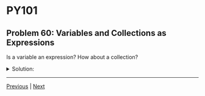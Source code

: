 # PY101
## Problem 60: Variables and Collections as Expressions

Is a variable an expression? How about a collection?

<details>
<summary>Solution:</summary>

Yes. Yes. A collection can be represented either as a literal, by a variable, or created via an expression. All are expressions.

Variables evaluate to the value they reference, and collections evaluate to themselves. Both can be used anywhere an expression is expected.

Examples:
```python
x = 5
y = [1, 2, 3]

# Variables are expressions:
if x:              # x evaluates to 5
    print(x + 1)   # x + 1 is an expression

# Collections are expressions:
if [1, 2, 3]:           # List literal is an expression (truthy!)
    print("Truthy")

if y:                   # Variable referencing collection is an expression
    print(len(y))       # y evaluates to the list [1, 2, 3]

# Collection created via expression:
if [i for i in range(3)]:  # List comprehension is an expression
    print("Also truthy")
```

</details>

---

[Previous](59.md) | [Next](61.md)

